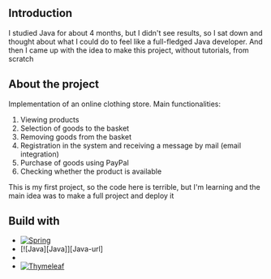 ## Introduction 
I studied Java for about 4 months, but I didn't see results, so I sat down and thought about what 
I could do to feel like a full-fledged Java developer. 
And then I came up with the idea to make this project, without tutorials, from scratch

## About the project 
Implementation of an online clothing store. Main functionalities:
1. Viewing products
2. Selection of goods to the basket
3. Removing goods from the basket
4. Registration in the system and receiving a message by mail (email integration)
5. Purchase of goods using PayPal
6. Checking whether the product is available

This is my first project, so the code here is terrible, but I'm learning and the main idea was to make a full project and deploy it

## Build with
* [![Spring][Spring]][Spring-url]
* [![Java][Java]][Java-url]
* 
* [![Thymeleaf][Thymeleaf]][Thymeleaf-url]







[Spring]: https://img.shields.io/badge/Spring-64C448?style=for-the-badge&logo=spring&logoColor=white
[Spring-url]: https://spring.io/projects/spring-framework

[Thymeleaf]: https://img.shields.io/badge/Thymeleaf-64C448?style=for-the-badge&logo=thymeleaf&logoColor=white
[Thymeleaf-url]: https://spring.io/projects/spring-framework


